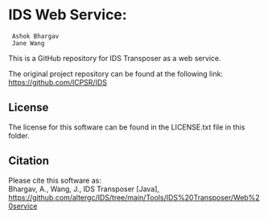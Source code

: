 # IDS Web Service:
     Ashok Bhargav   
	 Jane Wang   
	 
This is a GitHub repository for IDS Transposer as a web service.

The original project repository can be found at the following link:
https://github.com/ICPSR/IDS

## License
The license for this software can be found in the LICENSE.txt file in this folder.

## Citation
Please cite this software as:   
Bhargav, A., Wang, J., IDS Transposer [Java], https://github.com/altergc/IDS/tree/main/Tools/IDS%20Transposer/Web%20service
